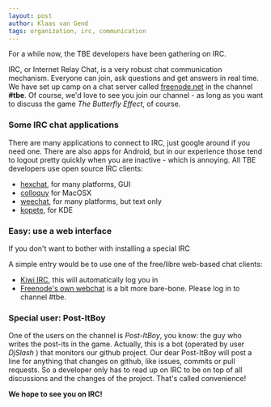 ```yaml
---
layout: post
author: Klaas van Gend
tags: organization, irc, communication
---
```


For a while now, the TBE developers have been gathering on IRC.

IRC, or Internet Relay Chat, is a very robust chat communication mechanism. Everyone can join, ask questions and get answers in real time. We have set up camp on a chat server called [freenode.net](freenode.net) in the channel **#tbe**. Of course, we'd love to see you join our channel - as long as you want to discuss the game *The Butterfly Effect*, of course.

### Some IRC chat applications
There are many applications to connect to IRC, just google around if you need one. There are also apps for Android, but in our experience those tend to logout pretty quickly when you are inactive - which is annoying.
All TBE developers use open source IRC clients:

* [hexchat](https://hexchat.github.io/), for many platforms, GUI
* [colloquy](http://colloquy.info/) for MacOSX
* [weechat](https://weechat.org/), for many platforms, but text only
* [kopete](https://userbase.kde.org/Kopete), for KDE


### Easy: use a web interface
If you don't want to bother with installing a special IRC 

A simple entry would be to use one of the free/libre web-based chat clients:

* [Kiwi IRC](https://kiwiirc.com/client/irc.freenode.net/#tbe), this will automatically log you in
* [Freenode's own webchat](http://webchat.freenode.net/) is a bit more bare-bone. Please log in to channel #tbe.


### Special user: Post-ItBoy

One of the users on the channel is *Post-ItBoy*, you know: the guy who writes the post-its in the game.
Actually, this is a bot (operated by user *DjSlash* ) that monitors our github project. 
Our dear Post-ItBoy will post a line for anything that changes on github, like issues, commits or pull requests.
So a developer only has to read up on IRC to be on top of all discussions and the changes of the project. 
That's called convenience!



**We hope to see you on IRC!**
